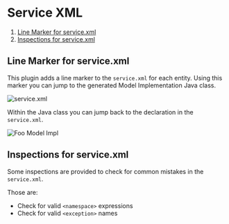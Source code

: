 Service XML
===========

1. [Line Marker for service.xml](#line-marker-for-servicexml)
2. [Inspections for service.xml](#inspections-for-servicexml)

Line Marker for service.xml
---------------------------

This plugin adds a line marker to the ```service.xml``` for each entity. Using this marker you can jump to 
the generated Model Implementation Java class. 

![service.xml](service_xml.png "service.xml")

Within the Java class you can jump back to the declaration in the ```service.xml```.

![Foo Model Impl](foo_impl.png "Foo Model Impl")

Inspections for service.xml
---------------------------

Some inspections are provided to check for common mistakes in the ```service.xml```.

Those are:

* Check for valid ```<namespace>``` expressions
* Check for valid ```<exception>``` names


